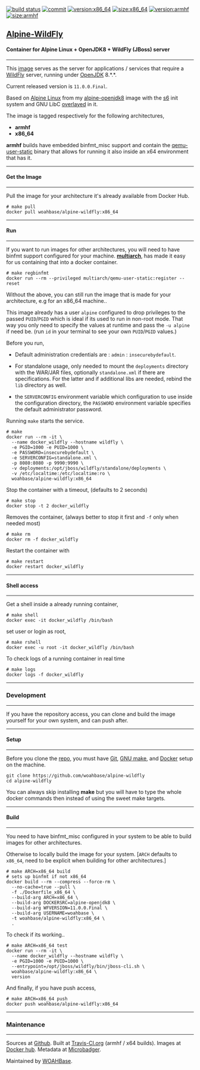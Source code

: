 [![build status][251]][232] [![commit][255]][231] [![version:x86_64][256]][235] [![size:x86_64][257]][235] [![version:armhf][258]][236] [![size:armhf][259]][236]

## [Alpine-WildFly][234]
#### Container for Alpine Linux + OpenJDK8 + WildFly (JBoss) server
---

This [image][233] serves as the server for applications / services
that require a [WildFly][135] server, running under [OpenJDK][136]
8.\*.\*.

Current released version is `11.0.0.Final`.

Based on [Alpine Linux][131]  from my [alpine-openjdk8][132] image with the [s6][133] init system
and GNU LibC [overlayed][134] in it.

The image is tagged respectively for the following architectures,
* **armhf**
* **x86_64**

**armhf** builds have embedded binfmt_misc support and contain the
[qemu-user-static][105] binary that allows for running it also inside
an x64 environment that has it.

---
#### Get the Image
---

Pull the image for your architecture it's already available from
Docker Hub.

```
# make pull
docker pull woahbase/alpine-wildfly:x86_64
```

---
#### Run
---

If you want to run images for other architectures, you will need
to have binfmt support configured for your machine. [**multiarch**][104],
has made it easy for us containing that into a docker container.

```
# make regbinfmt
docker run --rm --privileged multiarch/qemu-user-static:register --reset
```

Without the above, you can still run the image that is made for your
architecture, e.g for an x86_64 machine..

This image already has a user `alpine` configured to drop
privileges to the passed `PUID`/`PGID` which is ideal if its used
to run in non-root mode. That way you only need to specify the
values at runtime and pass the `-u alpine` if need be. (run `id`
in your terminal to see your own `PUID`/`PGID` values.)

Before you run,

* Default administration credentials are : `admin` : `insecurebydefault`.

* For standalone usage, only needed to mount the `deployments`
  directory with the WAR/JAR files, optionally `standalone.xml` if
  there are specifications. For the latter and if additional libs
  are needed, rebind the `lib` directory as well.

* the `SERVERCONFIG` environment variable which configuration to
  use inside the configuration directory, the `PASSWORD`
  environment variable specifies the default administrator
  password.


Running `make` starts the service.

```
# make
docker run --rm -it \
  --name docker_wildfly --hostname wildfly \
  -e PGID=1000 -e PUID=1000 \
  -e PASSWORD=insecurebydefault \
  -e SERVERCONFIG=standalone.xml \
  -p 8080:8080 -p 9990:9990 \
  -v deployments:/opt/jboss/wildfly/standalone/deployments \
  -v /etc/localtime:/etc/localtime:ro \
  woahbase/alpine-wildfly:x86_64
```

Stop the container with a timeout, (defaults to 2 seconds)

```
# make stop
docker stop -t 2 docker_wildfly
```

Removes the container, (always better to stop it first and `-f`
only when needed most)

```
# make rm
docker rm -f docker_wildfly
```

Restart the container with

```
# make restart
docker restart docker_wildfly
```

---
#### Shell access
---

Get a shell inside a already running container,

```
# make shell
docker exec -it docker_wildfly /bin/bash
```

set user or login as root,

```
# make rshell
docker exec -u root -it docker_wildfly /bin/bash
```

To check logs of a running container in real time

```
# make logs
docker logs -f docker_wildfly
```

---
### Development
---

If you have the repository access, you can clone and
build the image yourself for your own system, and can push after.

---
#### Setup
---

Before you clone the [repo][231], you must have [Git][101], [GNU make][102],
and [Docker][103] setup on the machine.

```
git clone https://github.com/woahbase/alpine-wildfly
cd alpine-wildfly
```
You can always skip installing **make** but you will have to
type the whole docker commands then instead of using the sweet
make targets.

---
#### Build
---

You need to have binfmt_misc configured in your system to be able
to build images for other architectures.

Otherwise to locally build the image for your system.
[`ARCH` defaults to `x86_64`, need to be explicit when building
for other architectures.]

```
# make ARCH=x86_64 build
# sets up binfmt if not x86_64
docker build --rm --compress --force-rm \
  --no-cache=true --pull \
  -f ./Dockerfile_x86_64 \
  --build-arg ARCH=x86_64 \
  --build-arg DOCKERSRC=alpine-openjdk8 \
  --build-arg WFVERSION=11.0.0.Final \
  --build-arg USERNAME=woahbase \
  -t woahbase/alpine-wildfly:x86_64 \
  .
```

To check if its working..

```
# make ARCH=x86_64 test
docker run --rm -it \
  --name docker_wildfly --hostname wildfly \
  -e PGID=1000 -e PUID=1000 \
  --entrypoint=/opt/jboss/wildfly/bin/jboss-cli.sh \
  woahbase/alpine-wildfly:x86_64 \
  version
```

And finally, if you have push access,

```
# make ARCH=x86_64 push
docker push woahbase/alpine-wildfly:x86_64
```

---
### Maintenance
---

Sources at [Github][106]. Built at [Travis-CI.org][107] (armhf / x64 builds). Images at [Docker hub][108]. Metadata at [Microbadger][109].

Maintained by [WOAHBase][204].

[101]: https://git-scm.com
[102]: https://www.gnu.org/software/make/
[103]: https://www.docker.com
[104]: https://hub.docker.com/r/multiarch/qemu-user-static/
[105]: https://github.com/multiarch/qemu-user-static/releases/
[106]: https://github.com/
[107]: https://travis-ci.org/
[108]: https://hub.docker.com/
[109]: https://microbadger.com/

[131]: https://alpinelinux.org/
[132]: https://hub.docker.com/r/woahbase/alpine-openjdk8
[133]: https://skarnet.org/software/s6/
[134]: https://github.com/just-containers/s6-overlay
[135]: http://wildfly.org/
[136]: http://openjdk.java.net/

[201]: https://github.com/woahbase
[202]: https://travis-ci.org/woahbase/
[203]: https://hub.docker.com/u/woahbase
[204]: https://woahbase.online/

[231]: https://github.com/woahbase/alpine-wildfly
[232]: https://travis-ci.org/woahbase/alpine-wildfly
[233]: https://hub.docker.com/r/woahbase/alpine-wildfly
[234]: https://woahbase.online/#/images/alpine-wildfly
[235]: https://microbadger.com/images/woahbase/alpine-wildfly:x86_64
[236]: https://microbadger.com/images/woahbase/alpine-wildfly:armhf

[251]: https://travis-ci.org/woahbase/alpine-wildfly.svg?branch=master

[255]: https://images.microbadger.com/badges/commit/woahbase/alpine-wildfly.svg

[256]: https://images.microbadger.com/badges/version/woahbase/alpine-wildfly:x86_64.svg
[257]: https://images.microbadger.com/badges/image/woahbase/alpine-wildfly:x86_64.svg

[258]: https://images.microbadger.com/badges/version/woahbase/alpine-wildfly:armhf.svg
[259]: https://images.microbadger.com/badges/image/woahbase/alpine-wildfly:armhf.svg
